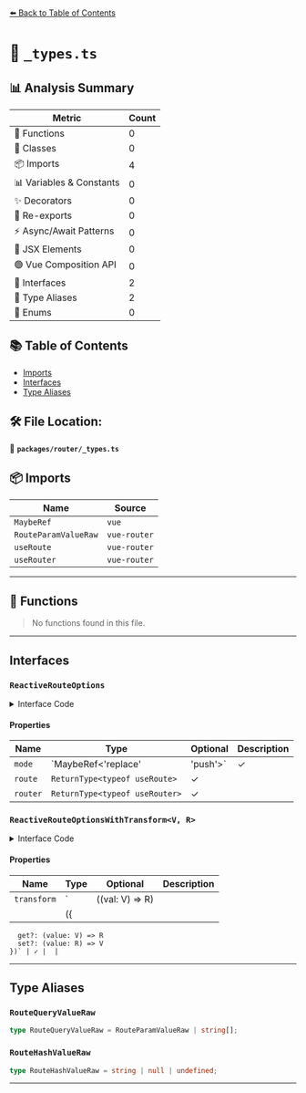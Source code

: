 [⬅️ Back to Table of Contents](../../index.md)

# 📄 `_types.ts`

## 📊 Analysis Summary

| Metric | Count |
|--------|-------|
| 🔧 Functions | 0 |
| 🧱 Classes | 0 |
| 📦 Imports | 4 |
| 📊 Variables & Constants | 0 |
| ✨ Decorators | 0 |
| 🔄 Re-exports | 0 |
| ⚡ Async/Await Patterns | 0 |
| 💠 JSX Elements | 0 |
| 🟢 Vue Composition API | 0 |
| 📐 Interfaces | 2 |
| 📑 Type Aliases | 2 |
| 🎯 Enums | 0 |

## 📚 Table of Contents

- [Imports](#imports)
- [Interfaces](#interfaces)
- [Type Aliases](#type-aliases)

## 🛠️ File Location:
📂 **`packages/router/_types.ts`**

## 📦 Imports

| Name | Source |
|------|--------|
| `MaybeRef` | `vue` |
| `RouteParamValueRaw` | `vue-router` |
| `useRoute` | `vue-router` |
| `useRouter` | `vue-router` |


---

## 🔧 Functions

> No functions found in this file.


---

## Interfaces

### `ReactiveRouteOptions`

<details><summary>Interface Code</summary>

```ts
export interface ReactiveRouteOptions {
  /**
   * Mode to update the router query, ref is also acceptable
   *
   * @default 'replace'
   */
  mode?: MaybeRef<'replace' | 'push'>

  /**
   * Route instance, use `useRoute()` if not given
   */
  route?: ReturnType<typeof useRoute>

  /**
   * Router instance, use `useRouter()` if not given
   */
  router?: ReturnType<typeof useRouter>
}
```
</details>

#### Properties

| Name | Type | Optional | Description |
|------|------|----------|-------------|
| `mode` | `MaybeRef<'replace' | 'push'>` | ✓ |  |
| `route` | `ReturnType<typeof useRoute>` | ✓ |  |
| `router` | `ReturnType<typeof useRouter>` | ✓ |  |

### `ReactiveRouteOptionsWithTransform<V, R>`

<details><summary>Interface Code</summary>

```ts
export interface ReactiveRouteOptionsWithTransform<V, R> extends ReactiveRouteOptions {
  /**
   * Function to transform data before return, or an object with one or both functions:
   * `get` to transform data before returning, and `set` to transform data before setting
   */
  transform?:
    | ((val: V) => R)
    | ({
      get?: (value: V) => R
      set?: (value: R) => V
    })
}
```
</details>

#### Properties

| Name | Type | Optional | Description |
|------|------|----------|-------------|
| `transform` | `| ((val: V) => R)
    | ({
      get?: (value: V) => R
      set?: (value: R) => V
    })` | ✓ |  |


---

## Type Aliases

### `RouteQueryValueRaw`

```ts
type RouteQueryValueRaw = RouteParamValueRaw | string[];
```

### `RouteHashValueRaw`

```ts
type RouteHashValueRaw = string | null | undefined;
```


---